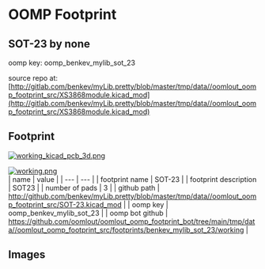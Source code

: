 # OOMP Footprint  
## SOT-23  by none  
  
oomp key: oomp_benkev_mylib_sot_23  
  
source repo at: [http://gitlab.com/benkev/myLib.pretty/blob/master/tmp/data//oomlout_oomp_footprint_src/XS3868module.kicad_mod](http://gitlab.com/benkev/myLib.pretty/blob/master/tmp/data//oomlout_oomp_footprint_src/XS3868module.kicad_mod)  
## Footprint  
  
[![working_kicad_pcb_3d.png](working_kicad_pcb_3d_600.png)](working_kicad_pcb_3d.png)  
  
[![working.png](working_600.png)](working.png)  
| name | value | 
| --- | --- | 
| footprint name | SOT-23 | 
| footprint description | SOT23 | 
| number of pads | 3 | 
| github path | http://github.com/benkev/myLib.pretty/blob/master/tmp/data//oomlout_oomp_footprint_src/SOT-23.kicad_mod | 
| oomp key | oomp_benkev_mylib_sot_23 | 
| oomp bot github | https://github.com/oomlout/oomlout_oomp_footprint_bot/tree/main/tmp/data//oomlout_oomp_footprint_src/footprints/benkev_mylib_sot_23/working | 
## Images  
